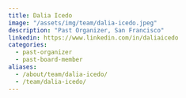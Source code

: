 ```yaml
---
title: Dalia Icedo
image: "/assets/img/team/dalia-icedo.jpeg"
description: "Past Organizer, San Francisco"
linkedin: https://www.linkedin.com/in/daliaicedo
categories:
  - past-organizer
  - past-board-member
aliases:
  - /about/team/dalia-icedo/
  - /team/dalia-icedo/
---
```

